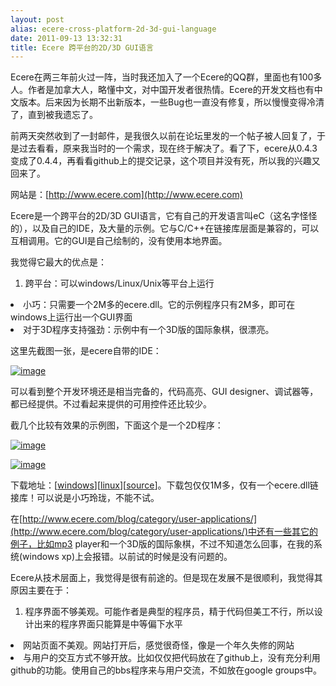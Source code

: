 ```yaml
---
layout: post
alias: ecere-cross-platform-2d-3d-gui-language
date: 2011-09-13 13:32:31
title: Ecere 跨平台的2D/3D GUI语言
---
```


Ecere在两三年前火过一阵，当时我还加入了一个Ecere的QQ群，里面也有100多人。作者是加拿大人，略懂中文，对中国开发者很热情。Ecere的开发文档也有中文版本。后来因为长期不出新版本，一些Bug也一直没有修复，所以慢慢变得冷清了，直到被我遗忘了。

前两天突然收到了一封邮件，是我很久以前在论坛里发的一个帖子被人回复了，于是过去看看，原来我当时的一个需求，现在终于解决了。看了下，ecere从0.4.3变成了0.4.4，再看看github上的提交记录，这个项目并没有死，所以我的兴趣又回来了。

网站是：[http://www.ecere.com](http://www.ecere.com)

<span id="more-143"></span>
<p>Ecere是一个跨平台的2D/3D GUI语言，它有自己的开发语言叫eC（这名字怪怪的），以及自己的IDE，及大量的示例。它与C/C++在链接库层面是兼容的，可以互相调用。它的GUI是自己绘制的，没有使用本地界面。

我觉得它最大的优点是：

1.  跨平台：可以windows/Linux/Unix等平台上运行
<li>小巧：只需要一个2M多的ecere.dll。它的示例程序只有2M多，即可在windows上运行出一个GUI界面
<li>对于3D程序支持强劲：示例中有一个3D版的国际象棋，很漂亮。

这里先截图一张，是ecere自带的IDE：

[![image](http://freewind.me/wp-content/uploads/2011/09/image_thumb1.png "image")](http://freewind.me/wp-content/uploads/2011/09/image1.png) 

可以看到整个开发环境还是相当完备的，代码高亮、GUI designer、调试器等，都已经提供。不过看起来提供的可用控件还比较少。

截几个比较有效果的示例图，下面这个是一个2D程序：

[![image](http://freewind.me/wp-content/uploads/2011/09/image_thumb2.png "image")](http://freewind.me/wp-content/uploads/2011/09/image2.png) 

[![image](http://freewind.me/wp-content/uploads/2011/09/image_thumb3.png "image")](http://freewind.me/wp-content/uploads/2011/09/image3.png) 

下载地址：[[windows](http://www.ecere.com/downloads/fractals-0.3.zip)][[linux](http://www.ecere.com/downloads/fractals-0.3.tar.gz)][[source](http://www.ecere.com/downloads/fractals.zip)]。下载包仅仅1M多，仅有一个ecere.dll链接库！可以说是小巧玲珑，不能不试。

在[http://www.ecere.com/blog/category/user-applications/](http://www.ecere.com/blog/category/user-applications/)中还有一些其它的例子，比如mp3 player和一个3D版的国际象棋，不过不知道怎么回事，在我的系统(windows xp)上会报错。以前试的时候是没有问题的。

Ecere从技术层面上，我觉得是很有前途的。但是现在发展不是很顺利，我觉得其原因主要在于：

1.  程序界面不够美观。可能作者是典型的程序员，精于代码但美工不行，所以设计出来的程序界面只能算是中等偏下水平
<li>网站页面不美观。网站打开后，感觉很奇怪，像是一个年久失修的网站
<li>与用户的交互方式不够开放。比如仅仅把代码放在了github上，没有充分利用github的功能。使用自己的bbs程序来与用户交流，不如放在google groups中。